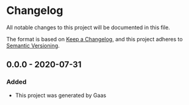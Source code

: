 # Changelog

All notable changes to this project will be documented in this file.

The format is based on [Keep a
Changelog](https://keepachangelog.com/en/1.0.0/), and this project adheres to
[Semantic Versioning](https://semver.org/spec/v2.0.0.html).

## 0.0.0 - 2020-07-31

### Added

- This project was generated by Gaas

<!-- # Generated by Elixir.Gaas.Generators.Simple.Library.Changelog -->
